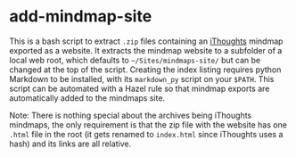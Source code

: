 # add-mindmap-site

This is a bash script to extract `.zip` files containing an [iThoughts](http://toketaware.com/ithoughts-ios) mindmap exported as a website. It extracts the mindmap website to a subfolder of a local web root, which defaults to `~/Sites/mindmaps-site/` but can be changed at the top of the script. Creating the index listing requires python Markdown to be installed, with its `markdown_py` script on your `$PATH`. This script can be automated with a Hazel rule so that mindmap exports are automatically added to the mindmaps site.

Note: There is nothing special about the archives being iThoughts mindmaps, the only requirement is that the zip file with the website has one `.html` file in the root (it gets renamed to `index.html` since iThoughts uses a hash) and its links are all relative.

